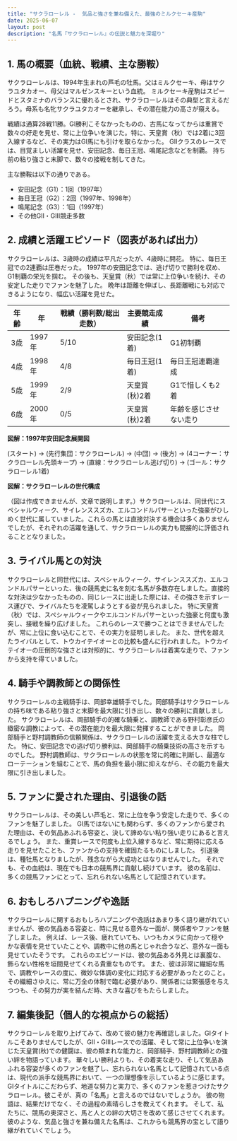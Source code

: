 ```yaml
---
title: "サクラローレル -  気品と強さを兼ね備えた、最強のミルクセーキ産駒"
date: 2025-06-07
layout: post
description: "名馬『サクラローレル』の伝説と魅力を深堀り"
---
```


## 1. 馬の概要（血統、戦績、主な勝鞍）

サクラローレルは、1994年生まれの芦毛の牡馬。父はミルクセーキ、母はサクラユタカオー、母父はマルゼンスキーという血統。  ミルクセーキ産駒はスピードとスタミナのバランスに優れるとされ、サクラローレルはその典型と言えるだろう。母系も名牝サクラユタカオーを継承し、その潜在能力の高さが窺える。

戦績は通算28戦11勝。GI勝利こそなかったものの、古馬になってからは重賞で数々の好走を見せ、常に上位争いを演じた。特に、天皇賞（秋）では2着に3回入線するなど、その実力はGI馬にも引けを取らなかった。  GIIクラスのレースでは、目覚ましい活躍を見せ、安田記念、毎日王冠、鳴尾記念などを制覇。  持ち前の粘り強さと末脚で、数々の接戦を制してきた。

主な勝鞍は以下の通りである。

* 安田記念（G1）：1回（1997年）
* 毎日王冠（G2）：2回（1997年、1998年）
* 鳴尾記念（G3）：1回（1997年）
* その他GII・GIII競走多数


## 2. 成績と活躍エピソード（図表があれば出力）

サクラローレルは、3歳時の成績は平凡だったが、4歳時に開花。  特に、毎日王冠での2連覇は圧巻だった。  1997年の安田記念では、逃げ切りで勝利を収め、G1制覇の栄光を掴む。  その後も、天皇賞（秋）では常に上位争いを続け、その安定した走りでファンを魅了した。  晩年は距離を伸ばし、長距離戦にも対応できるようになり、幅広い活躍を見せた。

| 年齢 | 年 | 戦績（勝利数/総出走数） | 主要競走成績 | 備考 |
|---|---|---|---|---|
| 3歳 | 1997年 | 5/10 | 安田記念(1着) | G1初制覇 |
| 4歳 | 1998年 | 4/8 | 毎日王冠(1着) | 毎日王冠連覇達成 |
| 5歳 | 1999年 | 2/9 | 天皇賞(秋)2着 | G1で惜しくも2着 |
| 6歳 | 2000年 | 0/5 | 天皇賞(秋)2着 | 年齢を感じさせない走り |


**図解：1997年安田記念展開図**

(スタート) → (先行集団：サクラローレル) → (中団) → (後方) → (4コーナー：サクラローレル先頭キープ) → (直線：サクラローレル逃げ切り) → (ゴール：サクラローレル1着)

**図解：サクラローレルの世代構成**

（図は作成できませんが、文章で説明します。）サクラローレルは、同世代にスペシャルウィーク、サイレンススズカ、エルコンドルパサーといった強豪がひしめく世代に属していました。これらの馬とは直接対決する機会は多くありませんでしたが、それぞれの活躍を通して、サクラローレルの実力も間接的に評価されることとなりました。


## 3. ライバル馬との対決

サクラローレルと同世代には、スペシャルウィーク、サイレンススズカ、エルコンドルパサーといった、後の競馬史に名を刻む名馬が多数存在しました。直接的な対決は少なかったものの、同じレースに出走した際には、その強さを示すレース運びで、ライバルたちを凌駕しようとする姿が見られました。  特に天皇賞（秋）では、スペシャルウィークやエルコンドルパサーといった強豪と何度も激突し、接戦を繰り広げました。  これらのレースで勝つことはできませんでしたが、常に上位に食い込むことで、その実力を証明しました。  また、世代を超えたライバルとして、トウカイテイオーとの比較も盛んに行われました。トウカイテイオーの圧倒的な強さとは対照的に、サクラローレルは着実な走りで、ファンから支持を得ていました。


## 4. 騎手や調教師との関係性

サクラローレルの主戦騎手は、岡部幸雄騎手でした。岡部騎手はサクラローレルの持ち味である粘り強さと末脚を最大限に引き出し、数々の勝利に貢献しました。  サクラローレルは、岡部騎手の的確な騎乗と、調教師である野村彰彦氏の緻密な調教によって、その潜在能力を最大限に発揮することができました。  岡部騎手と野村調教師の信頼関係は、サクラローレルの活躍を支える大きな柱でした。  特に、安田記念での逃げ切り勝利は、岡部騎手の騎乗技術の高さを示すものでした。  野村調教師は、サクラローレルの状態を常に的確に判断し、最適なローテーションを組むことで、馬の負担を最小限に抑えながら、その能力を最大限に引き出しました。


## 5. ファンに愛された理由、引退後の話

サクラローレルは、その美しい芦毛と、常に上位を争う安定した走りで、多くのファンを魅了しました。  GI馬ではないにも関わらず、多くのファンから愛された理由は、その気品あふれる容姿と、決して諦めない粘り強い走りにあると言えるでしょう。  また、重賞レースで何度も上位入線するなど、常に期待に応える走りを見せたことも、ファンからの支持を確固たるものにしました。  引退後は、種牡馬となりましたが、残念ながら大成功とはなりませんでした。  それでも、その血統は、現在でも日本の競馬界に貢献し続けています。  彼の名前は、多くの競馬ファンにとって、忘れられない名馬として記憶されています。


## 6. おもしろハプニングや逸話

サクラローレルに関するおもしろハプニングや逸話はあまり多く語り継がれていませんが、彼の気品ある容姿と、時に見せる意外な一面が、関係者やファンを魅了しました。  例えば、レース後、疲れていても、いつもカメラに向かって穏やかな表情を見せていたことや、調教中に他の馬とじゃれ合うなど、意外な一面も見せていたそうです。  これらのエピソードは、彼の気品ある外見とは裏腹な、飾らない性格を垣間見せてくれる貴重なものです。  また、彼は非常に繊細な馬で、調教やレースの度に、微妙な体調の変化に対応する必要があったとのこと。  その繊細さゆえに、常に万全の体制で臨む必要があり、関係者には緊張感を与えつつも、その努力が実を結んだ時、大きな喜びをもたらしました。


## 7. 編集後記（個人的な視点からの総括）

サクラローレルを取り上げてみて、改めて彼の魅力を再確認しました。GIタイトルこそありませんでしたが、GII・GIIIレースでの活躍、そして常に上位争いを演じた天皇賞(秋)での健闘は、彼の類まれな能力と、岡部騎手、野村調教師との強い絆を物語っています。  華々しい勝利よりも、その着実な走り、そして気品あふれる容姿が多くのファンを魅了し、忘れられない名馬として記憶されている点は、現代の派手な競馬界において、一つの理想像を示しているように感じます。  GIタイトルにこだわらず、地道な努力と実力で、多くのファンを惹きつけたサクラローレル。彼こそが、真の「名馬」と言えるのではないでしょうか。  彼の物語は、結果だけでなく、その過程の素晴らしさを教えてくれます。  そして、私たちに、競馬の奥深さと、馬と人との絆の大切さを改めて感じさせてくれます。  彼のような、気品と強さを兼ね備えた名馬は、これからも競馬界の宝として語り継がれていくでしょう。
